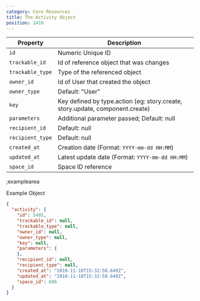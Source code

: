 ```yaml
---
category: Core Resources
title: The Activity Object
position: 1410
---
```


| Property | Description |
|---|---|
| `id` | Numeric Unique ID |
| `trackable_id` | Id of reference object that was changes |
| `trackable_type` | Type of the referenced object |
| `owner_id` | Id of User that created the object |
| `owner_type` | Default: "User" |
| `key` | Key defined by type.action (eg: story.create, story.update, component.create) |
| `parameters` | Additional parameter passed; Default: null |
| `recipient_id` | Default: null  |
| `recipient_type` | Default: null  |
| `created_at` | Creation date (Format: `YYYY-mm-dd HH:MM`) |
| `updated_at` | Latest update date (Format: `YYYY-mm-dd HH:MM`) |
| `space_id` | Space ID reference |

;examplearea

Example Object

```json
{
  "activity": {
    "id": 5405,
    "trackable_id": null,
    "trackable_type": null,
    "owner_id": null,
    "owner_type": null,
    "key": null,
    "parameters": {
    },
    "recipient_id": null,
    "recipient_type": null,
    "created_at": "2018-11-10T15:32:58.649Z",
    "updated_at": "2018-11-10T15:32:58.649Z",
    "space_id": 606
  }
}
```